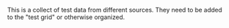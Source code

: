 
This is a collect of test data from different sources. They need to be added to
the "test grid" or otherwise organized.

